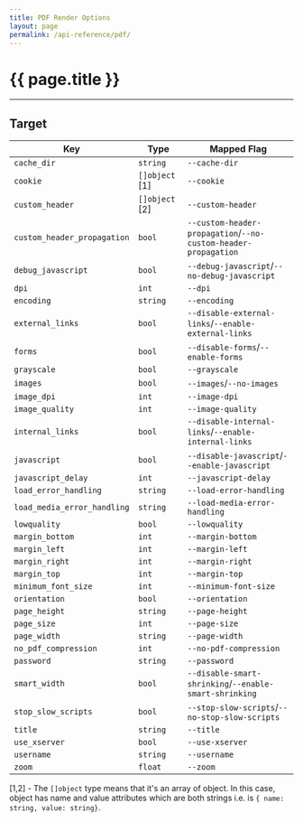 ```yaml
---
title: PDF Render Options
layout: page
permalink: /api-reference/pdf/
---
```


# {{ page.title }}

------------------

## Target

| Key                             | Type               | Mapped Flag             |
|---------------------------------|--------------------|-------------------------|
| `cache_dir`                     | `string`           | `--cache-dir` |
| `cookie`                        | `[]object` [1]     | `--cookie` |
| `custom_header`                 | `[]object` [2]     | `--custom-header` |
| `custom_header_propagation`     | `bool`             | `--custom-header-propagation`/`--no-custom-header-propagation` |
| `debug_javascript`              | `bool`             | `--debug-javascript`/`--no-debug-javascript` |
| `dpi`                           | `int`              | `--dpi` |
| `encoding`                      | `string`           | `--encoding` |
| `external_links`                | `bool`             | `--disable-external-links`/`--enable-external-links` |
| `forms`                         | `bool`             | `--disable-forms`/`--enable-forms` |
| `grayscale`                     | `bool`             | `--grayscale` |
| `images`                        | `bool`             | `--images`/`--no-images` |
| `image_dpi`                     | `int`              | `--image-dpi` |
| `image_quality`                 | `int`              | `--image-quality` |
| `internal_links`                | `bool`             | `--disable-internal-links`/`--enable-internal-links` |
| `javascript`                    | `bool`             | `--disable-javascript`/`--enable-javascript` |
| `javascript_delay`              | `int`              | `--javascript-delay` |
| `load_error_handling`           | `string`           | `--load-error-handling` |
| `load_media_error_handling`     | `string`           | `--load-media-error-handling` |
| `lowquality`                    | `bool`             | `--lowquality` |
| `margin_bottom`                 | `int`              | `--margin-bottom` |
| `margin_left`                   | `int`              | `--margin-left` |
| `margin_right`                  | `int`              | `--margin-right` |
| `margin_top`                    | `int`              | `--margin-top` |
| `minimum_font_size`             | `int`              | `--minimum-font-size` |
| `orientation`                   | `bool`             | `--orientation` |
| `page_height`                   | `string`           | `--page-height` |
| `page_size`                     | `int`              | `--page-size` |
| `page_width`                    | `string`           | `--page-width` |
| `no_pdf_compression`            | `int`              | `--no-pdf-compression` |
| `password`                      | `string`           | `--password` |
| `smart_width`                   | `bool`             | `--disable-smart-shrinking`/`--enable-smart-shrinking` |
| `stop_slow_scripts`             | `bool`             | `--stop-slow-scripts`/`--no-stop-slow-scripts` |
| `title`                         | `string`           | `--title` |
| `use_xserver`                   | `bool`             | `--use-xserver` |
| `username`                      | `string`           | `--username` |
| `zoom`                          | `float`            | `--zoom` |

[1,2] - The `[]object` type means that it's an array of object. In this case,
object has name and value attributes which are both strings i.e. is `{ name:
string, value: string}`.
